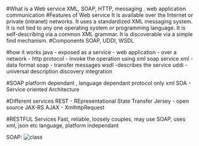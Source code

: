 #What is a Web service
XML, SOAP, HTTP, messaging . web application communication
#Features of Web service
    It is available over the Internet or private (intranet) networks.
    It uses a standardized XML messaging system.
    It is not tied to any one operating system or programming language.
    It is self-describing via a common XML grammar.
    It is discoverable via a simple find mechanism.
#Components
SOAP, UDDI, WSDL

#how it works
java - exposed as a service - web application - over a network - http protocol - invoke the operation using xml soap service
xml - data format
soap - transfer messages
wsdl -describes the service
uddi - universal description discovery integration

#SOAP
platform dependant , language dependant
protocol
only xml
SOA - Service oriented Architecture

#Different services
REST - REpresentational State Transfer
Jersey - open source JAX-RS
AJAX - XmlhttpRequest

#RESTFUL Services
Fast, reliable, loosely couples, may use SOAP, uses xml, json etc
language, platform independant

SOAP: ![class](https://4.bp.blogspot.com/-1QXv8lWuaZc/Vul_oWxPQZI/AAAAAAAAFH8/pAOhrBWCqWs7A5F7XlbCvwB_ck8yqOikg/s1600/SOAP%2Band%2BRESTFul%2BWeb%2BService%2Bin%2BJava.jpg)
